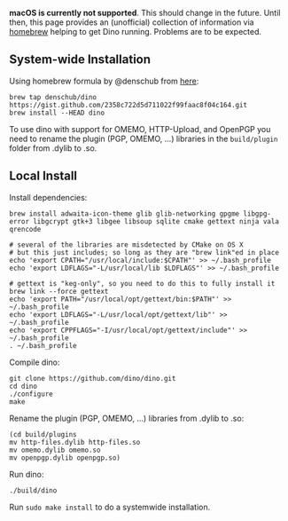 **macOS is currently not supported**. This should change in the future. Until then, this page provides an (unofficial) collection of information via [homebrew](https://brew.sh/) helping to get Dino running. Problems are to be expected.

## System-wide Installation 
Using homebrew formula by @denschub from [here](https://gist.github.com/denschub/2358c722d5d711022f99faac8f04c164):

```
brew tap denschub/dino https://gist.github.com/2358c722d5d711022f99faac8f04c164.git
brew install --HEAD dino
```

To use dino with support for OMEMO, HTTP-Upload, and OpenPGP you need to rename the plugin (PGP, OMEMO, ...) libraries in the `build/plugin` folder from .dylib to .so.

## Local Install

Install dependencies:
```
brew install adwaita-icon-theme glib glib-networking gpgme libgpg-error libgcrypt gtk+3 libgee libsoup sqlite cmake gettext ninja vala qrencode

# several of the libraries are misdetected by CMake on OS X
# but this just includes; so long as they are "brew link"ed in place
echo 'export CPATH="/usr/local/include:$CPATH"' >> ~/.bash_profile
echo 'export LDFLAGS="-L/usr/local/lib $LDFLAGS"' >> ~/.bash_profile

# gettext is "keg-only", so you need to do this to fully install it
brew link --force gettext
echo 'export PATH="/usr/local/opt/gettext/bin:$PATH"' >> ~/.bash_profile
echo 'export LDFLAGS="-L/usr/local/opt/gettext/lib"' >> ~/.bash_profile
echo 'export CPPFLAGS="-I/usr/local/opt/gettext/include"' >> ~/.bash_profile
. ~/.bash_profile
```

Compile dino:
```
git clone https://github.com/dino/dino.git
cd dino
./configure
make
```

Rename the plugin (PGP, OMEMO, ...) libraries from .dylib to .so:
```
(cd build/plugins
mv http-files.dylib http-files.so
mv omemo.dylib omemo.so
mv openpgp.dylib openpgp.so)
```

Run dino:
```
./build/dino
```

Run `sudo make install` to do a systemwide installation.